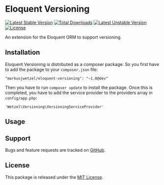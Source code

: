 # Eloquent Versioning

[![Latest Stable Version](https://poser.pugx.org/markusjwetzel/eloquent-versioning/v/stable)](https://packagist.org/packages/markusjwetzel/eloquent-versioning) [![Total Downloads](https://poser.pugx.org/markusjwetzel/eloquent-versioning/downloads)](https://packagist.org/packages/markusjwetzel/eloquent-versioning) [![Latest Unstable Version](https://poser.pugx.org/markusjwetzel/eloquent-versioning/v/unstable)](https://packagist.org/packages/markusjwetzel/eloquent-versioning) [![License](https://poser.pugx.org/markusjwetzel/eloquent-versioning/license)](https://packagist.org/packages/markusjwetzel/eloquent-versioning)

An extension for the Eloquent ORM to support versioning.

## Installation

Eloquent Versioning is distributed as a composer package. So you first have to add the package to your `composer.json` file:

```
"markusjwetzel/eloquent-versioning": "~1.0@dev"
```

Then you have to run `composer update` to install the package. Once this is completed, you have to add the service provider to the providers array in `config/app.php`:

```
'Wetzel\Versioning\VersioningServiceProvider'
```

## Usage



## Support

Bugs and feature requests are tracked on [GitHub](https://github.com/markusjwetzel/eloquent-versioning/issues).

## License

This package is released under the [MIT License](LICENSE).

